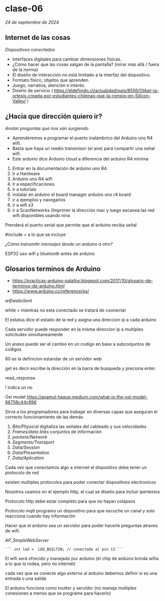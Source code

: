 # clase-06
*24 de septiembre de 2024*

## Internet de las cosas

*Dispositivos conectados*

- Interfaces digitales para cambiar dimensiones físicas.
- ¿Cómo hacer que las cosas salgan de la pantalla? (mirar más allá / fuera de la norma)
- El diseño de interacción no está limitado a la interfaz del dispositivo.
- Formato físico, objetos que aprenden.
- Juego, narrativa, atención e interés.
- Diseño de servicio ( https://eldefinido.cl/actualidad/pais/8556/Oliber-la-ortesis-creada-por-estudiantes-chilenas-que-la-rompio-en-Silicon-Valley/ )
  
## ¿Hacia que dirección quiero ir?

*Anotar preguntas que nos van surgiendo* 

- Aprenderemos a programar el puerto inalámbrico del Arduino uno R4 wifi.
- Basta que haya un medio transmisor (el aire) para compartir una señal wifi.
- Este arduino dice Arduino cloud a diferencia del arduino R4 mínima
  
1. Entrar en la documentación de arduino uno R4.
2. Ir a Hardware
3. Arduino uno R4 wifi
4. Ir a especificaciones
5. Ir a tutorials
6. instalar en arduino el board manager arduino uno r4 board
7. ir a ejemplos y navegarlos
8. ir a wifi s3
9. ir a ScanNetworks (Imprimer la dirección mac y luego escanea las red wifi disponibles usando nina
    
Prenderá el puerto serial que permite que el arduino reciba señal 

#include = a lo que se incluye 
   
*¿Cómo transmitir mensajes desde un arduino a otro?*

ESP32 uso wifi y bluetooth antes de arduino

## Glosarios terminos de Arduino 

- https://practicas-arduino-palafox.blogspot.com/2017/10/glosario-de-terminos-de-arduino.html
- https://www.arduino.cc/reference/es/
  
*wifiwebclient*

while = mientras no esta conectado se tratará de coonectar 

El estatus dice el estado de la red y asigna una direccion ip a cada arduino

Cada servidor puede responder en la misma direccion ip a multiples solicitudes simultaneamente

Un anexo puede ser el cambio en un codigo en base a subconjuntos de codigos

80 es la definicion estandar de un servidor web

get es decir escribe la dirección en la barra de busqueda y preciona enter.

read_response

! indica un no

Osi model https://anamul-haque.medium.com/what-is-the-osi-model-66758c44c896

Sirve a los programadores para trabajar en diversas capas que aseguran el correcto funcionamiento de las demás

1. *Bits/Physical* digitaliza las señales del cableado y sus velocidades
2. *Frames/data links* conjuntos de información
3. *packets/Network* 
4. *Segments/Transport*
5. *Data/Session*
6. *Data/Presentation*
7. *Data/Aplication*

Cada vez que conectamos algo a internet el dispositivo debe tener un protocolo de red

existen multiples protocolos para poder conectar dispositivos electronicos 

Nosotros usamos en el ejemplo http, el cual se diseño para incluir ipertextos 

Protocolo http debe estar completo para que no hayan colapsos

Protocolo mqtt programo un dispositivo para que escuche un canal y solo reacciona cuando hay información

Hacer que el arduino sea un servidor para poder hacerle preguntas atraves de wifi.

*AP_SimpleWebServer*

    ``` int led =  LED_BUILTIN; // conectado al pin 13 ```

El wifi será ofrecido y manejado por arduino (el chip de arduino brinda wifia a lo que lo rodea, pero no internet)

cada vez que se conecte algo externo al arduino debemos definir si es una entrada o una salida

El arduino funciona como routter y servidor (no maneja multiples conexiones a menos que se programe para hacerlo)




